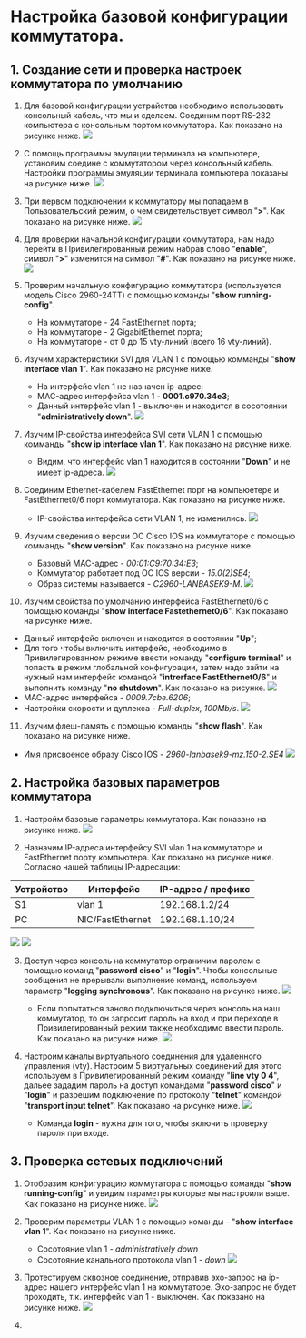 # Настройка базовой конфигурации коммутатора.

## 1. Создание сети и проверка настроек коммутатора по умолчанию

1. Для базовой конфигурации устрайства необходимо использовать консольный кабель, что мы и сделаем. Соединим порт RS-232 компьютера  с консольным портом  коммутатора. Как показано на рисунке ниже.
![](https://github.com/devops-user/otus/blob/main/homeworks/homework_02/images/PC_SW_console.png)
2. С помощь программы эмуляции терминала на компьютере, установим соедине с коммутатором через консольный кабель. Настройки программы эмуляции терминала компьютера показаны на рисунке ниже.
![](https://github.com/devops-user/otus/blob/main/homeworks/homework_02/images/Terminal_cfg.png)
3. При первом подключении к коммутатору мы попадаем в Пользовательский режим, о чем свидетельствует символ "**>**". Как показано на рисунке ниже.
![](https://github.com/devops-user/otus/blob/main/homeworks/homework_02/images/mode_1.png)
4. Для проверки начальной конфигурации коммутатора, нам надо перейти в Привилегированный режим набрав слово "**enable**", символ "**>**" изменится на символ "**#**". Как показано на рисунке ниже.
![](https://github.com/devops-user/otus/blob/main/homeworks/homework_02/images/mode_2.png)

5. Проверим начальную конфигурацию коммутатора (используется модель Cisco 2960-24TT) с помощью команды "**show running-config**".
   * На коммутаторе - 24 FastEthernet порта;
   * На коммутаторе - 2 GigabitEthernet порта;
   * На коммутаторе - от 0 до 15 vty-линий (всего 16 vty-линий).

6. Изучим характеристики SVI для VLAN 1 с помощью комманды "**show interface vlan 1**". Как показано на рисунке ниже.
   * На интерфейс vlan 1 не назначен ip-адрес;
   * MAC-адрес интерфейса vlan 1 - **0001.c970.34e3**;
   * Данный интерфейс vlan 1 - выключен и находится в сосотоянии "**administratively down**".
![](https://github.com/devops-user/otus/blob/main/homeworks/homework_02/images/vlan_1.png)

7. Изучим IP-свойства интерфейса SVI сети VLAN 1 с помощью комманды "**show ip interface vlan 1**". Как показано на рисунке ниже.
   * Видим, что интерфейс vlan 1 находится в состоянии "**Down**" и не имеет ip-адреса.
![](https://github.com/devops-user/otus/blob/main/homeworks/homework_02/images/vlan_1_1.png)

8. Соединим Ethernet-кабелем FastEthernet порт на компьюетере и FastEthernet0/6 порт коммутатора. Как показано на рисунке ниже.
   * IP-свойства интерфейса сети VLAN 1, не изменились.
![](https://github.com/devops-user/otus/blob/main/homeworks/homework_02/images/FastEthernet_SW_PC.png)

9. Изучим сведения о версии ОС Cisco IOS на коммутаторе с помощью комманды "**show version**". Как показано на рисунке ниже.
   * Базовый MAC-адрес - *00:01:C9:70:34:E3*;
   * Коммутатор работает под ОС IOS версии - *15.0(2)SE4*;
   * Образ системы называется - *C2960-LANBASEK9-M*.
![](https://github.com/devops-user/otus/blob/main/homeworks/homework_02/images/SW_version.png)

10. Изучим свойства по умолчанию интерфейса FastEthernet0/6 с помощью команды "**show interface Fastethernet0/6**". Как показано на рисунке ниже.
   * Данный интерфейс включен и находится в состоянии "**Up**";
   * Для того чтобы включить интерфейс, необходимо в Привилегированном режиме ввести команду "**configure terminal**" и попасть в режим глобальной конфигурации, затем надо зайти на нужный нам интерфейс командой "**intrerface FastEthernet0/6**" и выполнить команду "**no shutdown**". Как показано на рисунке.
![](https://github.com/devops-user/otus/blob/main/homeworks/homework_02/images/FastEthernet_6_no_shut.png)
   * MAC-адрес интерфейса - *0009.7cbe.6206*;
   * Настройки скорости и дуплекса - *Full-duplex, 100Mb/s*.
![](https://github.com/devops-user/otus/blob/main/homeworks/homework_02/images/FastEthernet_6.png)

11. Изучим флеш-память с помощью команды "**show flash**". Как показано на рисунке ниже.
   * Имя присвоеное образу Cisco IOS - *2960-lanbasek9-mz.150-2.SE4*
![](https://github.com/devops-user/otus/blob/main/homeworks/homework_02/images/show_flash.png)

## 2. Настройка базовых параметров коммутатора

1. Настройм базовые параметры коммутатора. Как показано на рисунке ниже.
![](https://github.com/devops-user/otus/blob/main/homeworks/homework_02/images/base_cfg.png)

2. Назначим IP-адреса интерфейсу SVI vlan 1 на коммутаторе и FastEthernet порту компьютера. Как показано на рисунке ниже. Согласно нашей таблицы IP-адресации:

Устройство | Интерфейс | IP-адрес / префикс |
 --- | --- | ---
 S1 | vlan 1 | 192.168.1.2/24 |
 PC | NIC/FastEthernet | 192.168.1.10/24 |
 
![](https://github.com/devops-user/otus/blob/main/homeworks/homework_02/images/vlan_1_ip.png)
![](https://github.com/devops-user/otus/blob/main/homeworks/homework_02/images/PC_ip.png)
 
3. Доступ через консоль на коммутатор ограничим паролем с помощью команд "**password cisco**" и "**login**". Чтобы консольные сообщения не прерывали выполнение команд, используем параметр "**logging synchronous**".
Как показано на рисунке ниже.
![](https://github.com/devops-user/otus/blob/main/homeworks/homework_02/images/console.png)

   * Если попытаться заново подключиться через консоль на наш коммутатор, то он запросит пароль на вход и при переходе в Привилегированный режим также необходимо ввести пароль. Как показано на рисунке ниже.
![](https://github.com/devops-user/otus/blob/main/homeworks/homework_02/images/console_2.png)

4. Настроим каналы виртуального соединения для удаленного управления (vty). Настроим 5 виртуальных соединений для этого используем в Привилегированный режим команду "**line vty 0 4**", дальее зададим пароль на доступ командами "**password cisco**" и "**login**" и разрешим подключение по протоколу "**telnet**" командой "**transport input telnet**". Как показано на рисунке ниже.
![](https://github.com/devops-user/otus/blob/main/homeworks/homework_02/images/vty.png)
   * Команда **login** - нужна для того, чтобы включить проверку пароля при входе.

## 3. Проверка сетевых подключений

1. Отобразим конфигурацию коммутатора с помощью команды "**show running-config**" и увидим параметры которые мы настроили выше. Как показано на рисунке ниже.
![](https://github.com/devops-user/otus/blob/main/homeworks/homework_02/images/check_cfg.png)

2. Проверим параметры VLAN 1 с помощью команды - "**show interface vlan 1**". Как показано на рисунке ниже.
   * Сосотояние vlan 1 - *administratively down*
   * Сосотояние канального протокола vlan 1  - *down*
![](https://github.com/devops-user/otus/blob/main/homeworks/homework_02/images/vlan_1_status.png)

3. Протестируем сквозное соединение, отправив эхо-запрос на ip-адрес нашего интерфейс vlan 1 на коммутаторе. Эхо-запрос не будет проходить, т.к. интерфейс vlan 1 - выключен. Как показано на рисунке ниже.
![](https://github.com/devops-user/otus/blob/main/homeworks/homework_02/images/ping_1.png)

5. 
